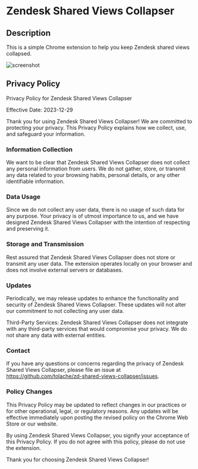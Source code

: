 # Zendesk Shared Views Collapser

## Description

This is a simple Chrome extension to help you keep Zendesk shared views collapsed.

![screenshot](images/screenshot-1.png?raw=true)

## Privacy Policy

Privacy Policy for Zendesk Shared Views Collapser

Effective Date: 2023-12-29

Thank you for using Zendesk Shared Views Collapser! We are committed to protecting your privacy. This Privacy Policy explains how we collect, use, and safeguard your information.

### Information Collection
We want to be clear that Zendesk Shared Views Collapser does not collect any personal information from users. We do not gather, store, or transmit any data related to your browsing habits, personal details, or any other identifiable information.

### Data Usage
Since we do not collect any user data, there is no usage of such data for any purpose. Your privacy is of utmost importance to us, and we have designed Zendesk Shared Views Collapser with the intention of respecting and preserving it.

### Storage and Transmission
Rest assured that Zendesk Shared Views Collapser does not store or transmit any user data. The extension operates locally on your browser and does not involve external servers or databases.

### Updates
Periodically, we may release updates to enhance the functionality and security of Zendesk Shared Views Collapser. These updates will not alter our commitment to not collecting any user data.

Third-Party Services:
Zendesk Shared Views Collapser does not integrate with any third-party services that would compromise your privacy. We do not share any data with external entities.

### Contact
If you have any questions or concerns regarding the privacy of Zendesk Shared Views Collapser, please file an issue at https://github.com/tolache/zd-shared-views-collapser/issues.

### Policy Changes
This Privacy Policy may be updated to reflect changes in our practices or for other operational, legal, or regulatory reasons. Any updates will be effective immediately upon posting the revised policy on the Chrome Web Store or our website.

By using Zendesk Shared Views Collapser, you signify your acceptance of this Privacy Policy. If you do not agree with this policy, please do not use the extension.

Thank you for choosing Zendesk Shared Views Collapser!